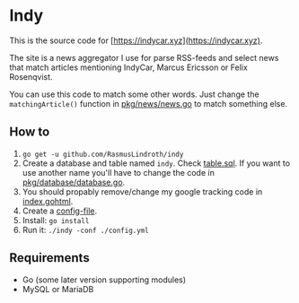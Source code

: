 # Indy

This is the source code for [https://indycar.xyz](https://indycar.xyz).

The site is a news aggregator I use for parse RSS-feeds and select news that 
match articles mentioning IndyCar, Marcus Ericsson or Felix Rosenqvist.

You can use this code to match some other words. Just change the `matchingArticle()` 
function in [pkg/news/news.go](pkg/news/news.go) to match something else.

## How to
1. `go get -u github.com/RasmusLindroth/indy`
2. Create a database and table named `indy`. Check [table.sql](./table.sql).
If you want to use another name  you'll have to change the code in
[pkg/database/database.go](pkg/database/database.go).
3. You should propably remove/change my google tracking code in [index.gohtml](./webfiles/templates/index.gohtml).
4. Create a [config-file](./config-sample.yml).
5. Install: `go install`
6. Run it: `./indy -conf ./config.yml`

## Requirements
* Go (some later version supporting modules)
* MySQL or MariaDB
